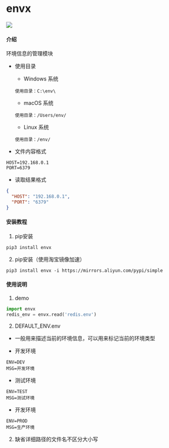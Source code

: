 # envx
![](https://img.shields.io/badge/Python-3.8.6-green.svg)

#### 介绍

环境信息的管理模块
- 使用目录
    - Windows 系统
    ```text
    使用目录：C:\env\
    ```
    
    - macOS 系统
    ```text
    使用目录：/Users/env/
    ```
    
    - Linux 系统
    ```text
    使用目录：/env/
    ```

- 文件内容格式
```text
HOST=192.168.0.1
PORT=6379
```

- 读取结果格式
```json
{
  "HOST": "192.168.0.1", 
  "PORT": "6379"
}
```


#### 安装教程

1.  pip安装
```shell script
pip3 install envx
```

2.  pip安装（使用淘宝镜像加速）
```shell script
pip3 install envx -i https://mirrors.aliyun.com/pypi/simple
```

#### 使用说明

1.  demo
```python
import envx
redis_env = envx.read('redis.env')
```

2.  DEFAULT_ENV.env
- 一般用来描述当前的环境信息，可以用来标记当前的环境类型

- 开发环境
```text
ENV=DEV
MSG=开发环境
```

- 测试环境
```text
ENV=TEST
MSG=测试环境
```

- 开发环境
```text
ENV=PROD
MSG=生产环境
```

2.  缺省详细路径的文件名不区分大小写